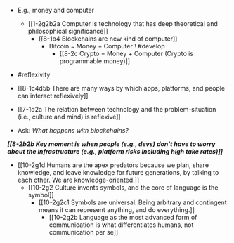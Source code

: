 - E.g., money and computer
	- [[1-2g2b2a Computer is technology that has deep theoretical and philosophical significance]]
		- [[8-1b4 Blockchains are new kind of computer]]
			- Bitcoin = Money + Computer ! #develop
				- [[8-2c Crypto = Money + Computer (Crypto is programmable money)]]

- #reflexivity

- [[8-1c4d5b There are many ways by which apps, platforms, and people can interact reflexively]]
- [[7-1d2a The relation between technology and the problem-situation (i.e., culture and mind) is reflexive]]

- Ask: *What happens with blockchains?*

***[[8-2b2b Key moment is when people (e.g., devs) don't have to worry about the infrastructure (e.g., platform risks including high take rates)]]***

- [[10-2g1d Humans are the apex predators because we plan, share knowledge, and leave knowledge for future generations, by talking to each other. We are knowledge-oriented.]]
	- [[10-2g2 Culture invents symbols, and the core of language is the symbol]]
		- [[10-2g2c1 Symbols are universal. Being arbitrary and contingent means it can represent anything, and do everything.]]
			- [[10-2g2b Language as the most advanced form of communication is what differentiates humans, not communication per se]]

